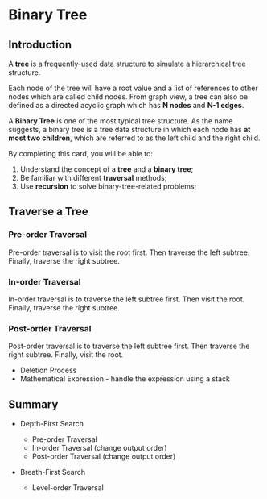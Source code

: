# Binary Tree

## Introduction

A **tree** is a frequently-used data structure to simulate a hierarchical tree structure.

Each node of the tree will have a root value and a list of references to other nodes which are called child nodes. From graph view, a tree can also be defined as a directed acyclic graph which has **N nodes** and **N-1 edges**.

A **Binary Tree** is one of the most typical tree structure. As the name suggests, a binary tree is a tree data structure in which each node has **at most two children**, which are referred to as the left child and the right child.

By completing this card, you will be able to:

1. Understand the concept of a **tree** and a **binary tree**;
2. Be familiar with different **traversal** methods;
3. Use **recursion** to solve binary-tree-related problems;

## Traverse a Tree

### Pre-order Traversal

Pre-order traversal is to visit the root first. Then traverse the left subtree. Finally, traverse the right subtree.

### In-order Traversal

In-order traversal is to traverse the left subtree first. Then visit the root. Finally, traverse the right subtree.

### Post-order Traversal

Post-order traversal is to traverse the left subtree first. Then traverse the right subtree. Finally, visit the root.

* Deletion Process
* Mathematical Expression - handle the expression using a stack


## Summary

* Depth-First Search
    * Pre-order Traversal
    * In-order Traversal (change output order)
    * Post-order Traversal (change output order)

* Breath-First Search
    * Level-order Traversal